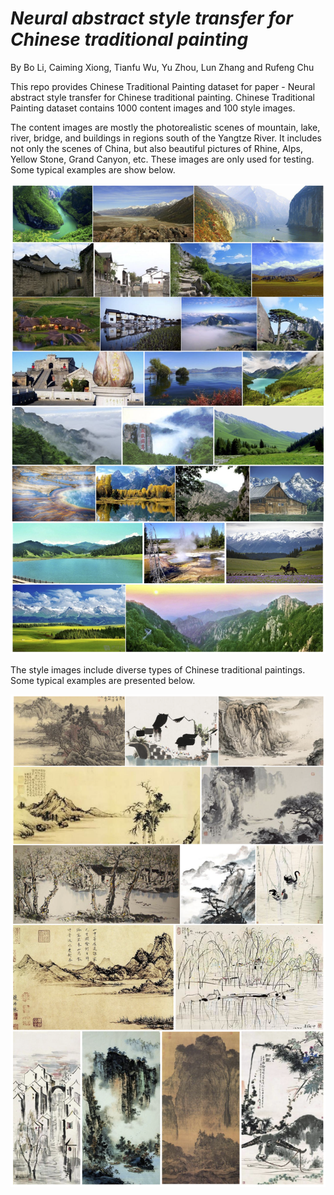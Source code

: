 # *Neural abstract style transfer for Chinese traditional painting*
By Bo Li, Caiming Xiong, Tianfu Wu, Yu Zhou, Lun Zhang and Rufeng Chu

This repo provides Chinese Traditional Painting dataset for paper - Neural abstract style transfer for Chinese traditional painting. 
Chinese Traditional Painting dataset contains 1000 content images and 100 style images. 

The content images are mostly the photorealistic scenes of mountain, lake, river, bridge, and buildings in regions south of the Yangtze River. It includes not only the scenes of China, but also beautiful pictures of Rhine, Alps, Yellow Stone, Grand Canyon, etc. These images are only used for testing. Some typical examples are show below.

<img src='contents.png' width='800'>

The style images include diverse types of Chinese traditional paintings. Some typical examples are presented below.

<img src='styles.png' width='800'>
